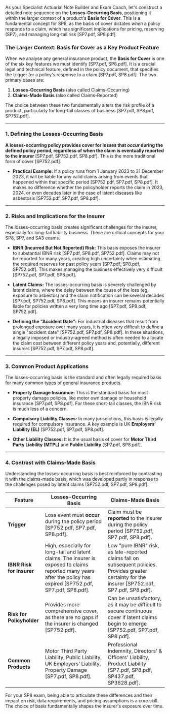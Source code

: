 As your Specialist Actuarial Note Builder and Exam Coach, let's construct a detailed note sequence on the **Losses-Occurring Basis**, positioning it within the larger context of a product's **Basis for Cover**. This is a fundamental concept for SP8, as the basis of cover dictates *when* a policy responds to a claim, which has significant implications for pricing, reserving (SP7), and managing long-tail risk \[SP7.pdf, SP8.pdf\].

### **The Larger Context: Basis for Cover as a Key Product Feature**

When we analyse any general insurance product, the **Basis for Cover** is one of the six key features we must identify \[SP7.pdf, SP8.pdf\]. It is a crucial legal and technical feature, defined in the policy document, that specifies the trigger for a policy's response to a claim \[SP7.pdf, SP8.pdf\]. The two primary bases are:

1. **Losses-Occurring Basis** (also called Claims-Occurring)  
2. **Claims-Made Basis** (also called Claims-Reported)

The choice between these two fundamentally alters the risk profile of a product, particularly for long-tail classes of business \[SP7.pdf, SP8.pdf, SP752.pdf\].

---

### **1\. Defining the Losses-Occurring Basis**

**A losses-occurring policy provides cover for losses that *occur* during the defined policy period, regardless of when the claim is eventually reported to the insurer** \[SP7.pdf, SP752.pdf, SP8.pdf\]. This is the more traditional form of cover \[SP752.pdf\].

* **Practical Example:** If a policy runs from 1 January 2023 to 31 December 2023, it will be liable for any valid claims arising from events that happened within that specific period \[SP752.pdf, SP7.pdf, SP8.pdf\]. It makes no difference whether the policyholder reports the claim in 2023, 2024, or even decades later in the case of latent diseases like asbestosis \[SP752.pdf, SP7.pdf, SP8.pdf\].

---

### **2\. Risks and Implications for the Insurer**

The losses-occurring basis creates significant challenges for the insurer, especially for long-tail liability business. These are critical concepts for your SP8, SP7, and SA3 exams.

* **IBNR (Incurred But Not Reported) Risk:** This basis exposes the insurer to substantial IBNR risk \[SP7.pdf, SP8.pdf, SP752.pdf\]. Claims may not be reported for many years, creating high uncertainty when estimating the required reserves for past policy years \[SP7.pdf, SP8.pdf, SP752.pdf\]. This makes managing the business effectively very difficult \[SP752.pdf, SP7.pdf, SP8.pdf\].

* **Latent Claims:** The losses-occurring basis is severely challenged by latent claims, where the delay between the cause of the loss (eg, exposure to asbestos) and the claim notification can be several decades \[SP7.pdf, SP752.pdf, SP8.pdf\]. This means an insurer remains potentially liable for policies written a very long time ago \[SP7.pdf, SP8.pdf, SP752.pdf\].

* **Defining the "Accident Date":** For industrial diseases that result from prolonged exposure over many years, it is often very difficult to define a single "accident date" \[SP752.pdf, SP7.pdf, SP8.pdf\]. In these situations, a legally imposed or industry-agreed method is often needed to allocate the claim cost between different policy years and, potentially, different insurers \[SP752.pdf, SP7.pdf, SP8.pdf\].

---

### **3\. Common Product Applications**

The losses-occurring basis is the standard and often legally required basis for many common types of general insurance products.

* **Property Damage Insurance:** This is the standard basis for most property damage policies, like motor own damage or household insurance \[SP7.pdf, SP8.pdf\]. For these short-tail classes, the IBNR risk is much less of a concern.

* **Compulsory Liability Classes:** In many jurisdictions, this basis is legally required for compulsory insurance. A key example is UK **Employers’ Liability (EL)** \[SP752.pdf, SP7.pdf, SP8.pdf\].

* **Other Liability Classes:** It is the usual basis of cover for **Motor Third Party Liability (MTPL)** and **Public Liability** \[SP7.pdf, SP8.pdf\].

---

### **4\. Contrast with Claims-Made Basis**

Understanding the losses-occurring basis is best reinforced by contrasting it with the claims-made basis, which was developed partly in response to the challenges posed by latent claims \[SP752.pdf, SP7.pdf, SP8.pdf\].

| Feature | Losses-Occurring Basis | Claims-Made Basis |
| ----- | ----- | ----- |
| **Trigger** | Loss event must **occur** during the policy period \[SP752.pdf, SP7.pdf, SP8.pdf\]. | Claim must be **reported** to the insurer during the policy period \[SP752.pdf, SP7.pdf, SP8.pdf\]. |
| **IBNR Risk for Insurer** | High, especially for long-tail and latent claims. The insurer is exposed to claims reported many years after the policy has expired \[SP752.pdf, SP7.pdf, SP8.pdf\]. | Low "pure IBNR" risk, as late-reported claims fall on subsequent policies. Provides greater certainty for the insurer \[SP752.pdf, SP7.pdf, SP8.pdf\]. |
| **Risk for Policyholder** | Provides more comprehensive cover, as there are no gaps if the insurer is changed \[SP752.pdf\]. | Can be unsatisfactory, as it may be difficult to secure continuous cover if latent claims begin to emerge \[SP752.pdf, SP7.pdf, SP8.pdf\]. |
| **Common Products** | Motor Third Party Liability, Public Liability, UK Employers’ Liability, Property Damage \[SP7.pdf, SP8.pdf\]. | Professional Indemnity, Directors' & Officers' Liability, Product Liability \[SP7.pdf, SP8.pdf, SP437.pdf, SP3628.pdf\]. |

For your SP8 exam, being able to articulate these differences and their impact on risk, data requirements, and pricing assumptions is a core skill. The choice of basis fundamentally shapes the insurer's exposure over time.

